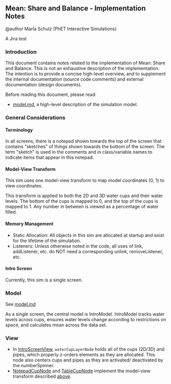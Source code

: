 ## Mean: Share and Balance - Implementation Notes

@author Marla Schulz (PhET Interactive Simulations)

A Jira test

### Introduction

This document contains notes related to the implementation of Mean: Share and Balance. This is not an exhaustive
description of the implementation. The intention is to provide a concise high-level overview, and to supplement the
internal documentation (source code comments) and external documentation (design documents).

Before reading this document, please read:

- [model.md](https://github.com/phetsims/mean-share-and-balance/blob/main/doc/model.md), a high-level description of the
  simulation model.

### General Considerations

#### Terminology

In all screens, there is a notepad shown towards the top of the screen that contains "sketches" of things shown towards
the bottom of the screen. The term "sketch" is used in the comments and in class/variable names to indicate items that
appear in this notepad.

#### Model-View Transform

This sim uses one model-view transform to map model coordinates (0, 1) to view coordinates.

This transform is applied to both the 2D and 3D water cups and their water levels. The bottom of the cups is mapped to
0, and the top of the cups is mapped to 1. Any number in between is viewed as a percentage of water filled.

#### Memory Management

- Static Allocation: All objects in this sim are allocated at startup and exist for the lifetime of the simulation.
- Listeners: Unless otherwise noted in the code, all uses of link, addListener, etc. do NOT need a corresponding unlink,
  removeListener, etc.

#### Intro Screen

Currently, this sim is a single screen.

### Model

See [model.md](https://github.com/phetsims/mean-share-and-balance/blob/main/doc/model.md)

As a single screen, the central model is IntroModel. IntroModel tracks water levels across cups, ensures water levels
change according to restrictions on space, and calculates mean across the data set.

### View

- In
  [IntroScreenView](https://github.com/phetsims/mean-share-and-balance/blob/main/js/intro/view/IntroScreenView.ts), `waterCupLayerNode`
  holds all of the cups (2D/3D) and pipes, which properly z-orders elements as they are allocated. This node also
  centers cups and pipes as they are activated/ deactivated by the numberSpinner.
- [NotepadCupNode](https://github.com/phetsims/mean-share-and-balance/blob/main/js/intro/view/WaterCup2DNode.ts)
  and [TableCupNode](https://github.com/phetsims/mean-share-and-balance/blob/main/js/intro/view/WaterCup3DNode.ts)
  implement the model-view transform described [above](#model-view-transform).
